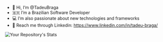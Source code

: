 - 👋 Hi, I’m @TadeuBraga
- 🇧🇷 I’m a Brazilian Software Developer
- 💻 I’m also passionate about new technologies and frameworks
- 🔗 Reach me through Linkedin: https://www.linkedin.com/in/tadeu-braga/


![Your Repository's Stats](https://github-readme-stats.vercel.app/api/top-langs/?username=TadeuBraga&theme=vue)
